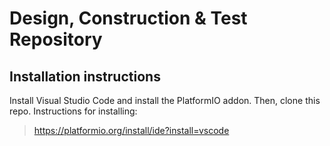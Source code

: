 # Design, Construction & Test Repository

## Installation instructions

Install Visual Studio Code and install the PlatformIO addon. Then, clone this repo.
Instructions for installing:
> https://platformio.org/install/ide?install=vscode
